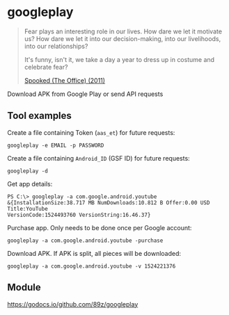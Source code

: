# googleplay

> Fear plays an interesting role in our lives. How dare we let it motivate us?
> How dare we let it into our decision-making, into our livelihoods, into our
> relationships?
>
> It's funny, isn't it, we take a day a year to dress up in costume and
> celebrate fear?
>
> [Spooked (The Office) (2011)][1]

Download APK from Google Play or send API requests

## Tool examples

Create a file containing Token (`aas_et`) for future requests:

~~~
googleplay -e EMAIL -p PASSWORD
~~~

Create a file containing `Android_ID` (GSF ID) for future requests:

~~~
googleplay -d
~~~

Get app details:

~~~
PS C:\> googleplay -a com.google.android.youtube
&{InstallationSize:38.717 MB NumDownloads:10.812 B Offer:0.00 USD Title:YouTube
VersionCode:1524493760 VersionString:16.46.37}
~~~

Purchase app. Only needs to be done once per Google account:

~~~
googleplay -a com.google.android.youtube -purchase
~~~

Download APK. If APK is split, all pieces will be downloaded:

~~~
googleplay -a com.google.android.youtube -v 1524221376
~~~

## Module

https://godocs.io/github.com/89z/googleplay

[1]://f002.backblazeb2.com/file/ql8mlh/Spooked+%28The+Office%29.mp4
